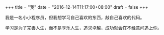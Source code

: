 +++
title = "我"
date = "2016-12-14T11:17:00+08:00"
draft = false
+++




我是一名小小程序员，但我想学习自己喜欢的东西，敲自己喜欢的代码。  


学习是为了完善人生，而不是享乐人生，追求卓越，成功就会在不经意间追上你。